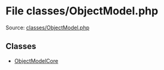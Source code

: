 File classes/ObjectModel.php
=========

Source: [classes/ObjectModel.php](https://github.com/PrestaShop/PrestaShop/blob/1.6.0.9/classes/ObjectModel.php)


Classes
-------

* [ObjectModelCore](class.ObjectModelCore.md)

